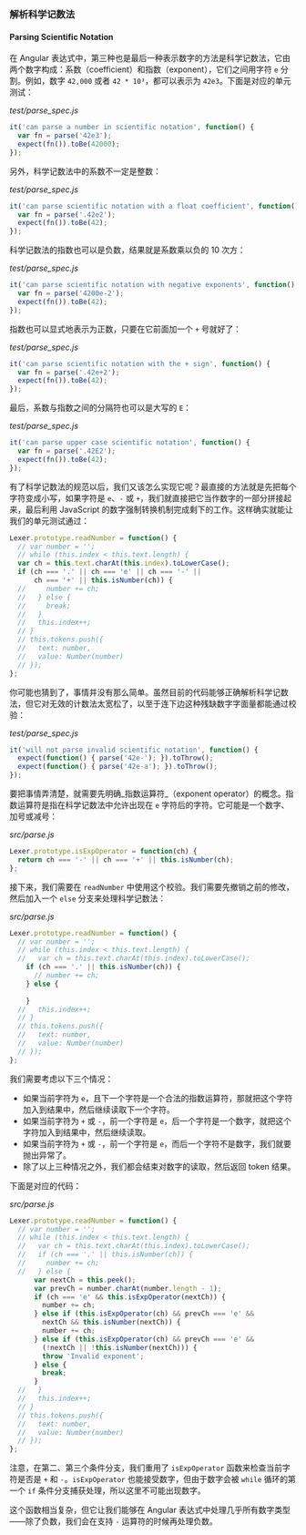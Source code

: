 ### 解析科学记数法
#### Parsing Scientific Notation

在 Angular 表达式中，第三种也是最后一种表示数字的方法是科学记数法，它由两个数字构成：系数（coefficient）和指数（exponent），它们之间用字符 `e` 分割。例如，数字 `42,000` 或者 `42 * 10³`，都可以表示为 `42e3`。下面是对应的单元测试：

_test/parse_spec.js_

```js
it('can parse a number in scientific notation', function() {
  var fn = parse('42e3');
  expect(fn()).toBe(42000);
});
```

另外，科学记数法中的系数不一定是整数：

_test/parse_spec.js_

```js
it('can parse scientific notation with a float coefficient', function() {
  var fn = parse('.42e2');
  expect(fn()).toBe(42);
});
```

科学记数法的指数也可以是负数，结果就是系数乘以负的 10 次方：

_test/parse_spec.js_

```js
it('can parse scientific notation with negative exponents', function() {
  var fn = parse('4200e-2');
  expect(fn()).toBe(42);
});
```

指数也可以显式地表示为正数，只要在它前面加一个 `+` 号就好了：

_test/parse_spec.js_

```js
it('can parse scientific notation with the + sign', function() {
  var fn = parse('.42e+2');
  expect(fn()).toBe(42);
});
```

最后，系数与指数之间的分隔符也可以是大写的 `E`：

_test/parse_spec.js_

```js
it('can parse upper case scientific notation', function() {
  var fn = parse('.42E2');
  expect(fn()).toBe(42);
});
```

有了科学记数法的规范以后，我们又该怎么实现它呢？最直接的方法就是先把每个字符变成小写，如果字符是 `e`、`-` 或 `+`，我们就直接把它当作数字的一部分拼接起来，最后利用 JavaScript 的数字强制转换机制完成剩下的工作。这样确实就能让我们的单元测试通过：

```js
Lexer.prototype.readNumber = function() {
  // var number = '';
  // while (this.index < this.text.length) {
  var ch = this.text.charAt(this.index).toLowerCase();
  if (ch === '.' || ch === 'e' || ch === '-' ||
      ch === '+' || this.isNumber(ch)) {
  //     number += ch;
  //   } else {
  //     break;
  //   }
  //   this.index++;
  // }
  // this.tokens.push({
  //   text: number,
  //   value: Number(number)
  // });
};
```

你可能也猜到了，事情并没有那么简单。虽然目前的代码能够正确解析科学记数法，但它对无效的计数法太宽松了，以至于连下边这种残缺数字字面量都能通过校验：

_test/parse_spec.js_

```js
it('will not parse invalid scientific notation', function() {
  expect(function() { parse('42e-'); }).toThrow();
  expect(function() { parse('42e-a'); }).toThrow();
});
```

要把事情弄清楚，就需要先明确_指数运算符_（exponent operator）的概念。指数运算符是指在科学记数法中允许出现在 `e` 字符后的字符。它可能是一个数字、加号或减号：

_src/parse.js_

```js
Lexer.prototype.isExpOperator = function(ch) {
  return ch === '-' || ch === '+' || this.isNumber(ch);
};
```

接下来，我们需要在 `readNumber` 中使用这个校验。我们需要先撤销之前的修改，然后加入一个 `else` 分支来处理科学记数法：

_src/parse.js_

```js
Lexer.prototype.readNumber = function() {
  // var number = '';
  // while (this.index < this.text.length) {
  //   var ch = this.text.charAt(this.index).toLowerCase();
    if (ch === '.' || this.isNumber(ch)) {
      // number += ch;
    } else {
      
    }
  //   this.index++;
  // }
  // this.tokens.push({
  //   text: number,
  //   value: Number(number)
  // });
};
```

我们需要考虑以下三个情况：

- 如果当前字符为 `e`，且下一个字符是一个合法的指数运算符，那就把这个字符加入到结果中，然后继续读取下一个字符。
- 如果当前字符为 `+` 或 `-`，前一个字符是 `e`，后一个字符是一个数字，就把这个字符加入到结果中，然后继续读取。
- 如果当前字符为 `+` 或 `-`，前一个字符是 `e`，而后一个字符不是数字，我们就要抛出异常了。
- 除了以上三种情况之外，我们都会结束对数字的读取，然后返回 token 结果。

下面是对应的代码：

_src/parse.js_

```js
Lexer.prototype.readNumber = function() {
  // var number = '';
  // while (this.index < this.text.length) {
  //   var ch = this.text.charAt(this.index).toLowerCase();
  //   if (ch === '.' || this.isNumber(ch)) {
  //     number += ch;
  //   } else {
      var nextCh = this.peek();
      var prevCh = number.charAt(number.length - 1);
      if (ch === 'e' && this.isExpOperator(nextCh)) {
        number += ch;
      } else if (this.isExpOperator(ch) && prevCh === 'e' &&
        nextCh && this.isNumber(nextCh)) {
        number += ch;
      } else if (this.isExpOperator(ch) && prevCh === 'e' &&
        (!nextCh || !this.isNumber(nextCh))) {
        throw 'Invalid exponent';
      } else {
        break;
      }
  //   }
  //   this.index++;
  // }
  // this.tokens.push({
  //   text: number,
  //   value: Number(number)
  // });
};
```

注意，在第二、第三个条件分支，我们重用了 `isExpOperator` 函数来检查当前字符是否是 `+` 和 `-`。`isExpOperator` 也能接受数字，但由于数字会被 `while` 循环的第一个 `if` 条件分支捕获处理，所以这里不可能出现数字。

这个函数相当复杂，但它让我们能够在 Angular 表达式中处理几乎所有数字类型——除了负数，我们会在支持 `-` 运算符的时候再处理负数。